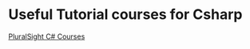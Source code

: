 # Useful Tutorial courses for Csharp
[PluralSight C# Courses](https://www.pluralsight.com/paths/csharp) <br />
